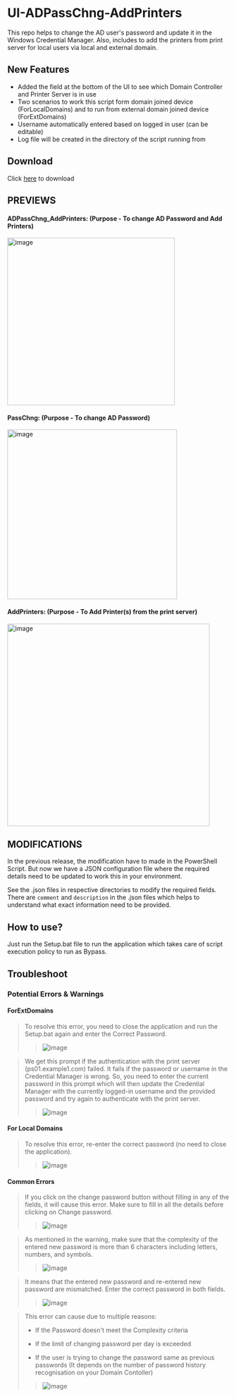 # UI-ADPassChng-AddPrinters
This repo helps to change the AD user's password and update it in the Windows Credential Manager. Also, includes to add the printers from print server for local users via local and external domain.

## New Features
- Added the field at the bottom of the UI to see which Domain Controller and Printer Server is in use
- Two scenarios to work this script form domain joined device (ForLocalDomains) and to run from external domain joined device (ForExtDomains)
- Username automatically entered based on logged in user (can be editable)
- Log file will be created in the directory of the script running from

## Download
Click [here](https://github.com/Ssri7774/UI-ADPassChng-AddPrinters/releases/download/latest/UI-ADPassChng-AddPrinters-main.zip) to download

## PREVIEWS

#### ADPassChng_AddPrinters: (Purpose - To change AD Password and Add Printers)

<img width="380" alt="image" src="https://github.com/Ssri7774/UI-ADPassChng-AddPrinters/assets/95307763/6225a338-0e8f-4ec5-8838-266c97dec5f9">

#### PassChng: (Purpose - To change AD Password)

<img width="385" alt="image" src="https://github.com/Ssri7774/UI-ADPassChng-AddPrinters/assets/95307763/e95e7420-4dae-4e35-8a30-935d1c4cff7e">

#### AddPrinters: (Purpose - To Add Printer(s) from the print server)

<img width="459" alt="image" src="https://github.com/Ssri7774/UI-ADPassChng-AddPrinters/assets/95307763/d26676bf-ecd9-49ab-8d48-0affa0d19b46">


## MODIFICATIONS

In the previous release, the modification have to made in the PowerShell Script. But now we have a JSON configuration file where the required details need to be updated to work this in your environment.

See the .json files in respective directories to modify the required fields. There are `comment` and `description` in the .json files which helps to understand what exact information need to be provided.


## How to use?

Just run the Setup.bat file to run the application which takes care of script execution policy to run as Bypass.

## Troubleshoot

### Potential Errors & Warnings

#### ForExtDomains

> To resolve this error, you need to close the application and run the Setup.bat again and enter the Correct Password.
>
>> ![image](https://github.com/Ssri7774/UI-ADPassChng-AddPrinters/assets/95307763/4714d444-d3ae-4d90-a621-d20a431be94e)

> We get this prompt if the authentication with the print server (ps01.example1.com) failed. It fails if the password or username in the Credential Manager is wrong. So, you need to enter the current password in this prompt which will then update the Credential Manager with the currently logged-in username and the provided password and try again to authenticate with the print server.
>
>> ![image](https://github.com/Ssri7774/UI-ADPassChng-AddPrinters/assets/95307763/87564741-1dde-4caf-83b3-c8a3f9f340cc)

#### For Local Domains

> To resolve this error, re-enter the correct password (no need to close the application).
>
>> ![image](https://github.com/Ssri7774/UI-ADPassChng-AddPrinters/assets/95307763/5f0524c0-1201-40d7-b35f-e597cb0dbb28)

#### Common Errors

> If you click on the change password button without filling in any of the fields, it will cause this error. Make sure to fill in all the details before clicking on Change password.
>
>> ![image](https://github.com/Ssri7774/UI-ADPassChng-AddPrinters/assets/95307763/6787e62c-3751-40ec-9e02-d8968db576f0)

> As mentioned in the warning, make sure that the complexity of the entered new password is more than 6 characters including letters, numbers, and symbols.
>
>> ![image](https://github.com/Ssri7774/UI-ADPassChng-AddPrinters/assets/95307763/44f54d8e-d5ef-41b0-acb0-658ed5af0b9f)

> It means that the entered new password and re-entered new password are mismatched. Enter the correct password in both fields.
>
>> ![image](https://github.com/Ssri7774/UI-ADPassChng-AddPrinters/assets/95307763/8c46cbef-c909-4d18-ac19-bc491ea2526a)

> This error can cause due to multiple reasons:
>
> - If the Password doesn't meet the Complexity criteria
>
> - If the limit of changing password per day is exceeded
>
> - If the user is trying to change the password same as previous passwords (It depends on the number of password history recognisation on your Domain Contoller)
>
>> ![image](https://github.com/Ssri7774/UI-ADPassChng-AddPrinters/assets/95307763/4147742c-6f27-483a-a35b-ec64abbf9f73)

